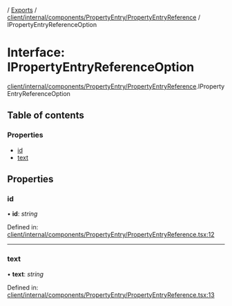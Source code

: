 [](../README.md) / [Exports](../modules.md) / [client/internal/components/PropertyEntry/PropertyEntryReference](../modules/client_internal_components_propertyentry_propertyentryreference.md) / IPropertyEntryReferenceOption

# Interface: IPropertyEntryReferenceOption

[client/internal/components/PropertyEntry/PropertyEntryReference](../modules/client_internal_components_propertyentry_propertyentryreference.md).IPropertyEntryReferenceOption

## Table of contents

### Properties

- [id](client_internal_components_propertyentry_propertyentryreference.ipropertyentryreferenceoption.md#id)
- [text](client_internal_components_propertyentry_propertyentryreference.ipropertyentryreferenceoption.md#text)

## Properties

### id

• **id**: *string*

Defined in: [client/internal/components/PropertyEntry/PropertyEntryReference.tsx:12](https://github.com/onzag/itemize/blob/0569bdf2/client/internal/components/PropertyEntry/PropertyEntryReference.tsx#L12)

___

### text

• **text**: *string*

Defined in: [client/internal/components/PropertyEntry/PropertyEntryReference.tsx:13](https://github.com/onzag/itemize/blob/0569bdf2/client/internal/components/PropertyEntry/PropertyEntryReference.tsx#L13)
